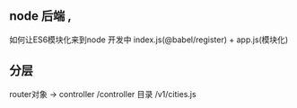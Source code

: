 ## node 后端 ,
  如何让ES6模块化来到node 开发中
  index.js(@babel/register) + app.js(模块化)

## 分层
router对象 -> controller
  /controller 目录
    /v1/cities.js